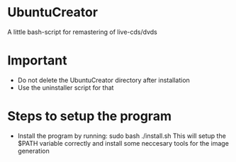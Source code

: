 # UbuntuCreator

A little bash-script for remastering of live-cds/dvds 

# Important

- Do not delete the UbuntuCreator directory after installation
- Use the uninstaller script for that

# Steps to setup the program

- Install the program by running:
	sudo bash ./install.sh
  This will setup the $PATH variable correctly and install some neccesary tools for the image generation

